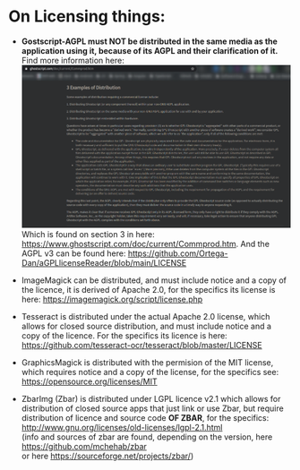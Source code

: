 # On Licensing things:

* **Gostscript-AGPL must NOT be distributed in the same media as the application using it, because of its AGPL and their clarification of it.**\
Find more information here:\
![](gs.png)
Which is found on section 3 in here: https://www.ghostscript.com/doc/current/Commprod.htm.
And the AGPL v3 can be found here: https://github.com/Ortega-Dan/aGPLlicenseReader/blob/main/LICENSE

* ImageMagick can be distributed, and must include notice and a copy of the licence, it is derived of Apache 2.0, for the specifics its license is here:
https://imagemagick.org/script/license.php

* Tesseract is distributed under the actual Apache 2.0 license, which allows for closed source distribution, and must include notice and a copy of the licence. For the specifics its licence is here:
https://github.com/tesseract-ocr/tesseract/blob/master/LICENSE

* GraphicsMagick is distributed with the permision of the MIT license, which requires notice and a copy of the license, for the specifics see: 
https://opensource.org/licenses/MIT

* ZbarImg (Zbar) is distributed under LGPL licence v2.1 which allows for distribution of closed source apps that just link or use Zbar, but require distribution of licence and source code **OF ZBAR**, for the specifics:
http://www.gnu.org/licenses/old-licenses/lgpl-2.1.html \
(info and sources of zbar are found, depending on the version, here https://github.com/mchehab/zbar \
or here https://sourceforge.net/projects/zbar/)
